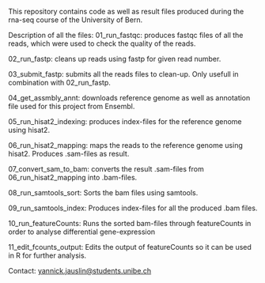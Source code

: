 This repository contains code as well as result files produced during the rna-seq course of the University of Bern.

Description of all the files:
01_run_fastqc: produces fastqc files of all the reads, which were used to check the quality of the reads.

02_run_fastp: cleans up reads using fastp for given read number.

03_submit_fastp: submits all the reads files to clean-up. Only usefull in combination with 02_run_fastp.

04_get_assmbly_annt: downloads reference genome as well as annotation file used for this project from Ensembl.

05_run_hisat2_indexing: produces index-files for the reference genome using hisat2.

06_run_hisat2_mapping: maps the reads to the reference genome using hisat2. Produces .sam-files as result.

07_convert_sam_to_bam: converts the result .sam-files from 06_run_hisat2_mapping into .bam-files.

08_run_samtools_sort: Sorts the bam files using samtools.

09_run_samtools_index: Produces index-files for all the produced .bam files.

10_run_featureCounts: Runs the sorted bam-files through featureCounts in order to analyse differential gene-expression

11_edit_fcounts_output: Edits the output of featureCounts so it can be used in R for further analysis.

Contact: yannick.jauslin@students.unibe.ch

